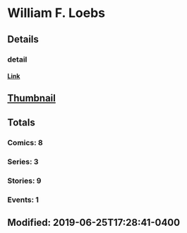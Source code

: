 # William F. Loebs 
## Details
### detail
#### [Link](http://marvel.com/comics/creators/9681/william_messner-loebs?utm_campaign=apiRef&utm_source=225578a89fc76f3d20fbffda5d17a88d)
## [Thumbnail](http://i.annihil.us/u/prod/marvel/i/mg/b/40/image_not_available.jpg)
## Totals
### Comics: 8
### Series: 3
### Stories: 9
### Events: 1
## Modified: 2019-06-25T17:28:41-0400